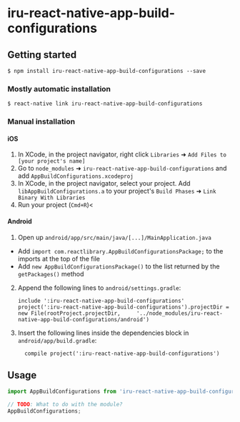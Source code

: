 # iru-react-native-app-build-configurations

## Getting started

`$ npm install iru-react-native-app-build-configurations --save`

### Mostly automatic installation

`$ react-native link iru-react-native-app-build-configurations`

### Manual installation


#### iOS

1. In XCode, in the project navigator, right click `Libraries` ➜ `Add Files to [your project's name]`
2. Go to `node_modules` ➜ `iru-react-native-app-build-configurations` and add `AppBuildConfigurations.xcodeproj`
3. In XCode, in the project navigator, select your project. Add `libAppBuildConfigurations.a` to your project's `Build Phases` ➜ `Link Binary With Libraries`
4. Run your project (`Cmd+R`)<

#### Android

1. Open up `android/app/src/main/java/[...]/MainApplication.java`
  - Add `import com.reactlibrary.AppBuildConfigurationsPackage;` to the imports at the top of the file
  - Add `new AppBuildConfigurationsPackage()` to the list returned by the `getPackages()` method
2. Append the following lines to `android/settings.gradle`:
  	```
  	include ':iru-react-native-app-build-configurations'
  	project(':iru-react-native-app-build-configurations').projectDir = new File(rootProject.projectDir, 	'../node_modules/iru-react-native-app-build-configurations/android')
  	```
3. Insert the following lines inside the dependencies block in `android/app/build.gradle`:
  	```
      compile project(':iru-react-native-app-build-configurations')
  	```


## Usage
```javascript
import AppBuildConfigurations from 'iru-react-native-app-build-configurations';

// TODO: What to do with the module?
AppBuildConfigurations;
```
